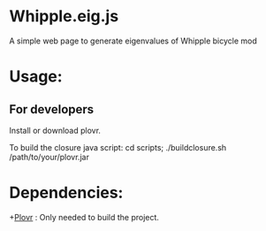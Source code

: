 Whipple.eig.js
==============

A simple web page to generate eigenvalues of Whipple bicycle mod

Usage:
=================


For developers
--------------------
Install or download plovr.

To build the closure java script:
     cd scripts;
     ./buildclosure.sh /path/to/your/plovr.jar

Dependencies:
==============
+[Plovr](http://plovr.com/) : Only needed to build the project.

